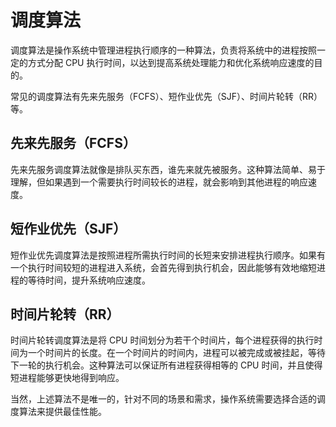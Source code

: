# 调度算法
调度算法是操作系统中管理进程执行顺序的一种算法，负责将系统中的进程按照一定的方式分配 CPU 执行时间，以达到提高系统处理能力和优化系统响应速度的目的。

常见的调度算法有先来先服务（FCFS）、短作业优先（SJF）、时间片轮转（RR）等。

## 先来先服务（FCFS）
先来先服务调度算法就像是排队买东西，谁先来就先被服务。这种算法简单、易于理解，但如果遇到一个需要执行时间较长的进程，就会影响到其他进程的响应速度。

## 短作业优先（SJF）
短作业优先调度算法是按照进程所需执行时间的长短来安排进程执行顺序。如果有一个执行时间较短的进程进入系统，会首先得到执行机会，因此能够有效地缩短进程的等待时间，提升系统响应速度。

## 时间片轮转（RR）
时间片轮转调度算法是将 CPU 时间划分为若干个时间片，每个进程获得的执行时间为一个时间片的长度。在一个时间片的时间内，进程可以被完成或被挂起，等待下一轮的执行机会。这种算法可以保证所有进程获得相等的 CPU 时间，并且使得短进程能够更快地得到响应。

当然，上述算法不是唯一的，针对不同的场景和需求，操作系统需要选择合适的调度算法来提供最佳性能。